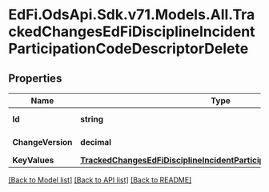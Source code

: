 # EdFi.OdsApi.Sdk.v71.Models.All.TrackedChangesEdFiDisciplineIncidentParticipationCodeDescriptorDelete

## Properties

Name | Type | Description | Notes
------------ | ------------- | ------------- | -------------
**Id** | **string** | Resource identifier | [optional] 
**ChangeVersion** | **decimal** | Change version | [optional] 
**KeyValues** | [**TrackedChangesEdFiDisciplineIncidentParticipationCodeDescriptorKey**](TrackedChangesEdFiDisciplineIncidentParticipationCodeDescriptorKey.md) |  | [optional] 

[[Back to Model list]](../README.md#documentation-for-models) [[Back to API list]](../README.md#documentation-for-api-endpoints) [[Back to README]](../README.md)

